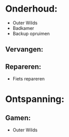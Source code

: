 
# Onderhoud:

- Outer Wilds
- Badkamer
- Backup opruimen

## Vervangen:


## Repareren:

- Fiets repareren

# Ontspanning:


## Gamen:

- Outer Wilds
